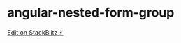 # angular-nested-form-group

[Edit on StackBlitz ⚡️](https://stackblitz.com/edit/angular-nested-form-group)